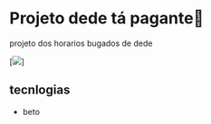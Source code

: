 # Projeto dede tá pagante🚀
projeto dos horarios bugados de dede

[<img src="Animação.gif">]

## tecnlogias
- beto

